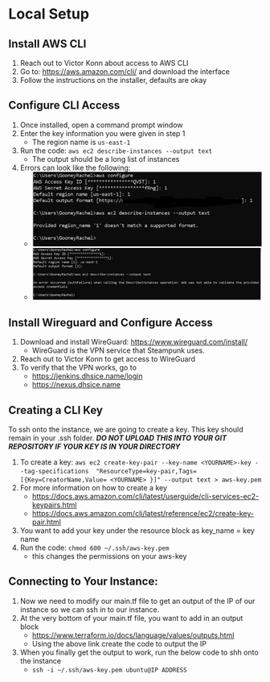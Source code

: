 # Local Setup

## Install AWS CLI
1. Reach out to Victor Konn about access to AWS CLI
2. Go to: https://aws.amazon.com/cli/ and download the interface
3. Follow the instructions on the installer, defaults are okay
   
## Configure CLI Access
1. Once installed, open a command prompt window
2. Enter the key information you were given in step 1
    + The region name is `us-east-1`
3. Run the code: `aws ec2 describe-instances --output text`
    + The output should be a long list of instances
4. Errors can look like the following:
   + ![error 1](https://github.com/SteampunkFoundry/DevOpsForBeginnersCourse/blob/rachel-updates/imgs/awsKeyError1.png)
   + ![error 2](https://github.com/SteampunkFoundry/DevOpsForBeginnersCourse/blob/master/imgs/awsKeyError2.png)

## Install Wireguard and Configure Access
1. Download and install WireGuard: https://www.wireguard.com/install/
   + WireGuard is the VPN service that Steampunk uses.
2. Reach out to Victor Konn to get access to WireGuard
3. To verify that the VPN works, go to
   + https://jenkins.dhsice.name/login
   + https://nexus.dhsice.name

## Creating a CLI Key 
To ssh onto the instance, we are going to create a key. This key should remain in your .ssh folder. _**DO NOT UPLOAD THIS INTO YOUR GIT REPOSITORY IF YOUR KEY IS IN YOUR DIRECTORY**_
1. To create a key: `aws ec2 create-key-pair --key-name <YOURNAME>-key --tag-specifications  "ResourceType=key-pair,Tags=[{Key=CreatorName,Value= <YOURNAME> }]" --output text > aws-key.pem `
2. For more information on how to create a key
   + https://docs.aws.amazon.com/cli/latest/userguide/cli-services-ec2-keypairs.html
   + https://docs.aws.amazon.com/cli/latest/reference/ec2/create-key-pair.html
3. You want to add your key under the resource block as key_name = key name
4. Run the code: `chmod 600 ~/.ssh/aws-key.pem`
   + this changes the permissions on your aws-key

## Connecting to Your Instance:
1. Now we need to modify our main.tf file to get an output of the IP of our instance so we can ssh in to our instance.
2. At the very bottom of your main.tf file, you want to add in an output block
   + https://www.terraform.io/docs/language/values/outputs.html
   + Using the above link create the code to output the IP
3. When you finally get the output to work, run the below code to shh onto the instance
   + `ssh -i ~/.ssh/aws-key.pem ubuntu@IP ADDRESS`